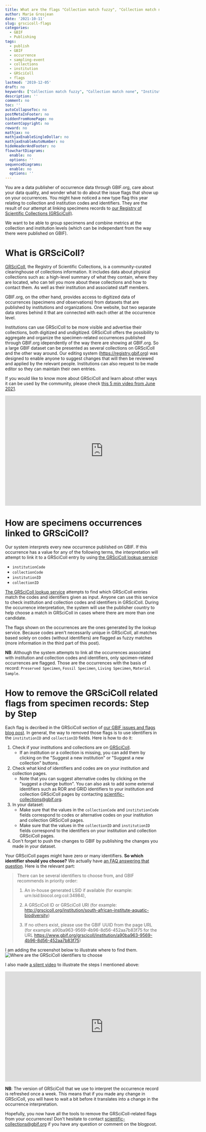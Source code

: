 ```yaml
---
title: What are the flags "Collection match fuzzy", "Collection match none", "Institution match fuzzy", "Institution match none" and how to remove them?
author: Marie Grosjean
date: '2021-10-11'
slug: grscicoll-flags
categories:
  - GBIF
  - Publishing
tags:
  - publish
  - GBIF
  - occurrence
  - sampling-event
  - collections
  - institution
  - GRSciColl
  - flags
lastmod: '2019-12-05'
draft: no
keywords: ["Collection match fuzzy", "Collection match none", "Institution match fuzzy", "Institution match none", "GRsciColl", "collection", "institution", "GBIF"]
description: ''
comment: no
toc: ''
autoCollapseToc: no
postMetaInFooter: no
hiddenFromHomePage: no
contentCopyright: no
reward: no
mathjax: no
mathjaxEnableSingleDollar: no
mathjaxEnableAutoNumber: no
hideHeaderAndFooter: no
flowchartDiagrams:
  enable: no
  options: ''
sequenceDiagrams:
  enable: no
  options: ''
---
```


You are a data publisher of occurrence data through GBIF.org, care about your data quality, and wonder what to do about the issue flags that show up on your occurrences. You might have noticed a new type flag this year relating to collection and institution codes and identifiers. They are the result of our attempt at linking specimens records to [our Registry of Scientific Collections (GRSciColl)](https://www.gbif.org/grscicoll).

<!--more-->

We want to be able to group specimens and combine metrics at the collection and institution levels (which can be independant from the way there were published on GBIF).

# What is GRSciColl?

[GRSciColl](https://www.gbif.org/grscicoll), the Registry of Scientific Collections, is a community-curated clearinghouse of collections information. It includes data about physical collections such as: a high-level summary of what they contain, where they are located, who can tell you more about these collections and how to contact them. As well as their institution and associated staff members.

GBIF.org, on the other hand, provides access to digitized data of occurrences (specimens *and* observations) from datasets that are published by institutions and organizations. One website, but two separate data stores behind it that are connected with each other at the occurrence level.

Institutions can use GRSciColl to be more visible and advertise their collections, both digitized and undigitized. GRSciColl offers the possibility to aggregate and organize the specimen-related occurrences published through GBIF.org idependently of the way there are showing at GBIF.org. So a large GBIF dataset can be presented as several collections on GRSciColl and the other way around.
Our editing system (https://registry.gbif.org) was designed to enable anyone to suggest changes that will then be reviewed and applied by the relevant people. Institutions can also request to be made editor so they can maintain their own entries.

If you would like to know more about GRSciColl and learn about other ways it can be used by the community, please check [this 5 min video from June 2021](https://player.vimeo.com/video/564594528?h=745ac06824).
<iframe title="vimeo-player" src="https://player.vimeo.com/video/564594528?h=745ac06824" width="640" height="360" frameborder="0" allowfullscreen></iframe>

# How are specimens occurrences linked to GRSciColl?

Our system interprets every new occurrence published on GBIF. If this occurrence has a value for any of the following terms, the interpretation will attempt to link it to a GRSciColl entry by using [the GRSciColl lookup service](https://www.gbif.org/developer/registry#lookup):

* `institutionCode`
* `collectionCode`
* `institutionID`
* `collectionID`

[The GRSciColl lookup service](https://www.gbif.org/developer/registry#lookup) attempts to find which GRSciColl entries match the codes and identifiers given as input. Anyone can use this service to check institution and collection codes and identifiers in GRSciColl. During the occurrence interpretation, the system will use the publisher country to help choose a match in GRSciColl in cases where there are more than one candidate.

The flags shown on the occurrences are the ones generated by the lookup service. Because codes aren't necessarily unique in GRSciColl, all matches based solely on codes (without identifiers) are flagged as fuzzy matches (more information in the third part of this post).

**NB**: Although the system attempts to link all the occurrences associated with institution and collection codes and identifiers, only spcimen-related occurrences are flagged. Those are the occurrences with the basis of record: `Preserved Specimen`, `Fossil Specimen`, `Living Specimen`, `Material Sample`.

# How to remove the GRSciColl related flags from specimen records: Step by Step

Each flag is decribed in the GRSciColl section of [our GBIF issues and flags blog post](https://data-blog.gbif.org/post/issues-and-flags/).
In general, the way to removed those flags is to use identifiers in the `institutionID` and `collectionID` fields. Here is how to do it:

1. Check if your institutions and collections are on [GRSciColl](https://www.gbif.org/grscicoll).
    * If an institution or a collection is missing, you can add them by clicking on the "Suggest a new institution" or "Suggest a new collection" buttons.
2. Check what kind of identifiers and codes are on your institution and collection pages.
    * Note that you can suggest alternative codes by clicking on the "suggest a change button". You can also ask to add some external identifiers such as ROR and GRID identifiers to your institution and collection GRSciColl pages by contacting scientific-collections@gbif.org.
3. In your dataset:
    * Make sure that the values in the `collectionCode` and `institutionCode` fields correspond to codes or alternative codes on your institution and collection GRSciColl pages.
    * Make sure that the values in the `collectionID` and `institutionID` fields correspond to the identifiers on your institution and collection GRSciColl pages.
4. Don't forget to push the changes to GBIF by publishing the changes you made in your dataset.

Your GRSciColl pages might have zero or many identifiers. **So which identifier should you choose?** We actually have [an FAQ answering that question](https://www.gbif.org/faq?question=how-can-i-improve-the-matching-of-occurrence-records-with-grscicoll). Here is the relevant part:

> There can be several identifiers to choose from, and GBIF recommends in priority order:
> 
> 1. An in-house generated LSID if available (for example: urn:lsid:biocol.org:col:34984),
> 
> 2. A GRSciColl ID or GRSciColl URI (for example: http://grscicoll.org/institution/south-african-institute-aquatic-biodiversity)
> 
> 3. If no others exist, please use the GBIF UUID from the page URL (for example: a90ba963-9569-4b96-8d56-452aa7b83f75 for the URL https://www.gbif.org/grscicoll/institution/a90ba963-9569-4b96-8d56-452aa7b83f75)


I am adding the screenshot below to illustrate where to find them.
![Where are the GRSciColl identifiers to choose](/post/2021-09-24-grscicoll-flags/SANBI_ID_example.png)


I also made [a silent video](https://player.vimeo.com/video/625476118?h=e794d87abd) to illustrate the steps I mentioned above:
<iframe src="https://player.vimeo.com/video/625476118?h=e794d87abd" width="640" height="360" frameborder="0" allow="autoplay; fullscreen; picture-in-picture" allowfullscreen></iframe>

**NB**: The version of GRSciColl that we use to interpret the occurrence record is refreshed once a week. This means that if you made any change in GRSciColl, you will have to wait a bit before it translates into a change in the occurrence interpretation.

Hopefully, you now have all the tools to remove the GRSciColl-related flags from your occurrences! Don't hesitate to contact scientific-collections@gbif.org if you have any question or comment on the blogpost.
